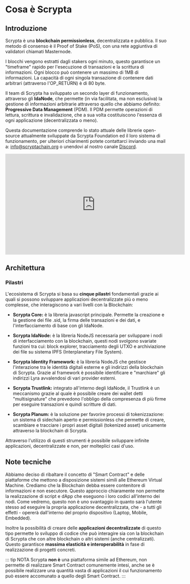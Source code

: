 # Cosa è Scrypta


## Introduzione

Scrypta è una **blockchain permissionless**, decentralizzata e pubblica. Il suo metodo di consenso è il Proof of Stake (PoS), con una rete aggiuntiva di validatori chiamati Masternode.

I blocchi vengono estratti dagli stakers ogni minuto, questo garantisce un "timeframe" rapido per l'esecuzione di transazioni e la scrittura di informazioni. Ogni blocco può contenere un massimo di 1MB di informazioni. La capacità di ogni singola transazione di contenere dati arbitrari (attraverso l'OP_RETURN) è di 80 byte.

Il team di Scrypta ha sviluppato un secondo layer di funzionamento, attraverso gli **IdaNode**, che permette (in via facilitata, ma non esclusiva) la gestione di informazioni arbitrarie attraverso quello che abbiamo definito: **Progressive Data Management** (PDM). Il PDM permette operazioni di lettura, scrittura e invalidazione, che a sua volta costituiscono l'essenza di ogni applicazione (decentralizzata o meno).

Questa documentazione comprende lo stato attuale delle librerie open-source attualmente sviluppate da Scrypta Foundation ed il loro sistema di funzionamento, per ulteriori chiarimenti potete contattarci inviando una mail a: info@scryptachain.org o unendovi al nostro canale [Discord](https://discord.me/scryptachain).


<iframe width="560" height="315" src="https://www.youtube.com/embed/eG3sYhHQbFs" frameborder="0" allow="accelerometer; autoplay; encrypted-media; gyroscope; picture-in-picture" allowfullscreen></iframe>

## Architettura

### Pilastri

L'ecosistema di Scrypta si basa su **cinque pilastri** fondamentali grazie ai quali si possono sviluppare applicazioni decentralizzate più o meno complesse, che interagiscono a vari livelli con la Blockchain:

-   **Scrypta Core:** è la libreria javascript principale. Permette la creazione e la gestione dei file .sid, la firma delle transazioni e dei dati, e l'interfacciamento di base con gli IdaNode.
    
-   **Scrypta IdaNode:** è la libreria NodeJS necessaria per sviluppare i nodi di interfacciamento con la blockchain, questi nodi svolgono svariate funzioni tra cui: block explorer, tracciamento degli UTXO e archiviazione dei file su sistema IPFS (Interplanetary File System).
    
-   **Scrypta Identity Framework:** è la libreria NodeJS che gestisce l'interazione tra le identità digitali esterne e gli indirizzi della blockchain di Scrypta. Grazie al framework è possibile identificare e "marchiare" gli indirizzi Lyra avvalendosi di vari provider esterni.
    
-   **Scrypta Trustlink:** integrato all'interno degli IdaNode, il Trustlink è un meccanismo grazie al quale è possibile creare dei wallet detti "multisignature" che prevedono l'obbligo della compresenza di più firme per eseguire transazioni e quindi scritture di dati.

-   **Scrypta Planum:** è la soluzione per favorire processi di tokenizzazione: un sistema di sidechain aperto e permissionless che permette di creare, scambiare e tracciare i propri asset digitali (tokenized asset) unicamente attraverso la blockchain di Scrypta.
    

Attraverso l'utilizzo di questi strumenti è possibile sviluppare infinite applicazioni, decentralizzate e non, per molteplici casi d'uso.

## Note tecniche

Abbiamo deciso di ribaltare il concetto di "Smart Contract" e delle piattaforme che mettono a disposizione sistemi simili alle Ethereum Virtual Machine. Crediamo che la Blockchain debba essere contenitore di informazioni e non esecutore. Questo approccio chiaramente non permette la realizzazione di script e dApp che eseguono i loro codici all'interno dei nodi. Come vedremo, questo non è uno svantaggio in quanto sarà l'utente stesso ad eseguire la propria applicazione decentralizzata, che - a tutti gli effetti - opererà dall'interno del proprio dispositivo (Laptop, Mobile, Embedded).

Inoltre la possibilità di creare delle **applicazioni decentralizzate** di questo tipo permette lo sviluppo di codice che può interagire sia con la blockchain di Scrypta che con altre blockchain o altri sistemi (anche centralizzati). Questo garantisce **massima elasticità e interoperabilità** in fase di realizzazione di progetti concreti.

::: tip NOTA
Scrypta **non è** una piattaforma simile ad Ethereum, non permette di realizzare Smart Contract comunemente intesi, anche se è possibile realizzare una quantità vasta di applicazioni il cui funzionamento può essere accomunato a quello degli Smart Contract.
:::